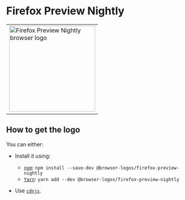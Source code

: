 Firefox Preview Nightly
=======================

<table>
    <tr height=240>
        <td>
            <a href="https://github.com/alrra/browser-logos/tree/849055757c8894c8c9f7527a4aad6456526dc146/src/firefox-preview-nightly">
                <img width=230 src="https://raw.githubusercontent.com/alrra/browser-logos/849055757c8894c8c9f7527a4aad6456526dc146/src/firefox-preview-nightly/firefox-preview-nightly.svg?sanitize=true" alt="Firefox Preview Nightly browser logo">
            </a>
        </td>
    </tr>
</table>

How to get the logo
-------------------

You can either:

* Install it using:

  * [`npm`][npm]: `npm install --save-dev @browser-logos/firefox-preview-nightly`
  * [`Yarn`][yarn]: `yarn add --dev @browser-logos/firefox-preview-nightly`

* Use [`cdnjs`][cdnjs].

<!-- Link labels: -->

[cdnjs]: https://cdnjs.com/libraries/browser-logos
[npm]: https://www.npmjs.com/
[yarn]: https://yarnpkg.com/
